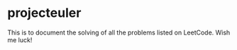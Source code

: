 # projecteuler

This is to document the solving of all the problems listed on LeetCode. Wish me luck!
